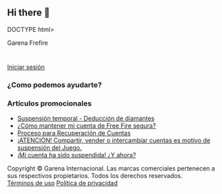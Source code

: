 ## Hi there 👋

<!--
**YAGAM9/YAGAM9** is a ✨ _special_ ✨ repository because its `README.md` (this file) appears on your GitHub profile.

Here are some ideas to get you started:

- 🔭 I’m currently working on ...
- 🌱 I’m currently learning ...
- 👯 I’m looking to collaborate on ...
- 🤔 I’m looking for help with ...
- 💬 Ask me about ...
- 📫 How to reach me: ...
- 😄 Pronouns: ...
- ⚡ Fun fact:...
-->
DOCTYPE html>
<HTML idioma="es">

<cabeza>
    <meta juego de caracteres="UTF-8">
    <meta equivalente a http="Compatible con X-UA"contenido="IE=borde">
    <meta nombre="ventana gráfica"contenido="ancho = ancho del dispositivo, escala inicial = 1.0">
    <título>Garena Frefire</título>
    <enlace rel="hoja de estilo"href="./css/estilo.css">
    <enlace rel="hoja de estilo"href="./css/media.css">
</cabeza>

<cuerpo>
    <!-- ENCABEZADO -->
    <encabezamiento clase="encabezamiento">
        <div clase="el logotipo de cabecera">
            <h1>
                <a href="índice.html"><imagen src="./img/logo-garena.png"alternativo=""></a>
            </h1>
            <i clase="fas fa-caret-abajo"></i>
        </div>
        <div clase="encabezado-btn">
            <a href="#">Iniciar sesión</a>
        </div>
    </encabezamiento>
    <!-- PRINCIPAL -->
    <principal clase="principal">
        <div clase="personaje"></div>
        <!--INICIO CONTENIDO -->
        <div clase="contenido del hogar">
            <imagen clase="logotipo de inicio">
                <imagen src="./img/logo-frefire.png"alternativo="">
            </imagen>
            <div clase="búsqueda de casa">
                <i><imagen src="./img/icon-search.png"alternativo=""></i>           
                <forma acción="">
                    <aporte tipo="buscar"marcador de posición="Buscar">
                </forma>
            </div>
            <div clase="inicio-btn">
                <i>
                    <a href="#"><imagen src="./img/icon-app-store.png"alternativo=""></a>
                </i>
                <i>
                    <a href="#"><imagen src="./img/icon-google-play.png"alternativo=""></a>
                </i>
            </div>
            <div clase="título de casa">
                <i>
                    <imagen src="./img/icon-challenge.png"alternativo="">
                </i>
                <h3>¿Como podemos ayudarte?</h3>
            </div>
        </div>
        <!-- TARJETAS -->
        <div clase="tarjetas">
            <imagen clase="tarjeta">
                <a href="#"><imagen src="./img/card-one.png"alternativo=""></a>
            </imagen>
            <imagen clase="tarjeta">
                <a href="#"><imagen src="./img/card-two.png"alternativo=""></a>
            </imagen>
            <imagen clase="tarjeta">
                <a href="#"><imagen src="./img/tarjeta-tres.png"alternativo=""></a>
            </imagen>
            <imagen clase="tarjeta">
                <a href="#"><imagen src="./img/card-four.png"alternativo=""></a>
            </imagen>
            <imagen clase="tarjeta">
                <a href="#"><imagen src="./img/card-five.png"alternativo=""></a>
            </imagen>
            <imagen clase="tarjeta">
                <a href="#"><imagen src="./img/card-six.png"alternativo=""></a>
            </imagen>
        </div>
        <!-- BANDERA -->
        <div clase="bandera">
            <div clase="título del banner">
                <i>
                    <imagen src="./img/icon-challenge.png"alternativo="">
                </i>
                <h3>Artículos promocionales</h3>
            </div>
            <div clase="contenido del banner">
                <ul clase="banner-nav">
                    <li><a href="#">Suspensión temporal - Deducción de diamantes</a></li>
                    <li><a href="#">¿Cómo mantener mi cuenta de Free Fire segura?</a></li>
                    <li><a href="#">Proceso para Recuperación de Cuentas</a></li>
                    <li><a href="#">¡ATENCIÓN! Compartir, vender o intercambiar cuentas es motivo de suspensión del Juego.</a></li>
                    <li><a href="#">¡Mi cuenta ha sido suspendida! ¿Y ahora?</a></li>
                </ul>
            </div>
        </div>
    </principal>
    <!-- PIE DE PIE -->
    <pie de página clase="pie de página">
        <div clase="contenido de pie de página">
            <div clase="derechos de autor">
                <i>
                    <imagen src="./img/icon-garena.png"alternativo="">
                </i>
                Copyright © Garena Internacional.
                <hermano>
                Las marcas comerciales pertenecen a sus respectivos propietarios. Todos los derechos reservados.
            </div>
            <div clase="privacidad">
                <a href="#">Términos de uso</a>
                <a href="#">Política de privacidad</a>
                <div clase="iconos sociales">
                    <i>
                        <a href="#"><imagen src="./img/icono-youtube.png"alternativo=""></a>
                    </i>
                    <i>
                        <a href="#"><imagen src="./img/icon-twitter.png"alternativo=""></a>
                    </i>
                    <i>
                        <a href="#"><imagen src="./img/icon-facebook.png"alternativo=""></a>
                    </i>
                    <i>
                        <a href="#"><imagen src="./img/icon-instagram.png"alternativo=""></a>
                    </i>
                </div>
            </div>
        </div>
    </pie de página>
    <guion src="https://kit.fontawesome.com/65939887f4.js"origen cruzado="anónimo"></guion>
</cuerpo>

</HTML>
